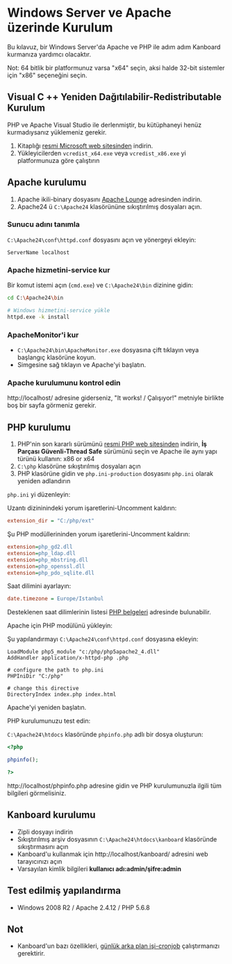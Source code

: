 Windows Server ve Apache üzerinde Kurulum
=========================================

Bu kılavuz, bir Windows Server'da Apache ve PHP ile adım adım Kanboard kurmanıza yardımcı olacaktır.

Not: 64 bitlik bir platformunuz varsa "x64" seçin, aksi halde 32-bit sistemler için "x86" seçeneğini seçin.

Visual C ++ Yeniden Dağıtılabilir-Redistributable Kurulum
---------------------------------------

PHP ve Apache Visual Studio ile derlenmiştir, bu kütüphaneyi henüz kurmadıysanız yüklemeniz gerekir.

1. Kitaplığı [resmi Microsoft web sitesinden](http://www.microsoft.com/en-us/download/details.aspx?id=30679) indirin.
2. Yükleyicilerden `vcredist_x64.exe` veya `vcredist_x86.exe`  yi platformunuza göre çalıştırın

Apache kurulumu
---------------------------------------

1. Apache ikili-binary dosyasını [Apache Lounge](http://www.apachelounge.com/download/) adresinden indirin.
2. Apache24 ü `C:\Apache24` klasörününe sıkıştırılmış dosyaları açın.

### Sunucu adını tanımla

`C:\Apache24\conf\httpd.conf` dosyasını açın ve yönergeyi ekleyin:

```
ServerName localhost
```

### Apache hizmetini-service kur

Bir komut istemi açın (`cmd.exe`) ve `C:\Apache24\bin` dizinine gidin:

```bash
cd C:\Apache24\bin

# Windows hizmetini-service yükle
httpd.exe -k install
```

### ApacheMonitor'i kur

- `C:\Apache24\bin\ApacheMonitor.exe` dosyasına çift tıklayın veya başlangıç klasörüne koyun.
- Simgesine sağ tıklayın ve Apache'yi başlatın.

### Apache kurulumunu kontrol edin

http://localhost/ adresine giderseniz, "It works! / Çalışıyor!" metniyle birlikte boş bir sayfa görmeniz gerekir.

PHP kurulumu
----------------

1. PHP'nin son kararlı sürümünü [resmi PHP web sitesinden](http://windows.php.net/download/) indirin, **İş Parçası Güvenli-Thread Safe** sürümünü seçin ve Apache ile aynı yapı türünü kullanın: x86 or x64
2. `C:\php` klasörüne sıkıştırılmış dosyaları açın
3. PHP klasörüne gidin ve `php.ini-production` dosyasını `php.ini` olarak yeniden adlandırın

`php.ini` yi düzenleyin:

Uzantı dizininindeki yorum işaretlerini-Uncomment kaldırın:

```ini
extension_dir = "C:/php/ext"
```

Şu PHP modüllerininden yorum işaretlerini-Uncomment kaldırın:

```ini
extension=php_gd2.dll
extension=php_ldap.dll
extension=php_mbstring.dll
extension=php_openssl.dll
extension=php_pdo_sqlite.dll
```

Saat dilimini ayarlayın:

```ini
date.timezone = Europe/Istanbul
```

Desteklenen saat dilimlerinin listesi [PHP belgeleri](http://php.net/manual/en/timezones.america.php) adresinde bulunabilir.

Apache için PHP modülünü yükleyin:

Şu yapılandırmayı `C:\Apache24\conf\httpd.conf` dosyasına ekleyin:

```
LoadModule php5_module "c:/php/php5apache2_4.dll"
AddHandler application/x-httpd-php .php

# configure the path to php.ini
PHPIniDir "C:/php"

# change this directive
DirectoryIndex index.php index.html
```

Apache'yi yeniden başlatın.

PHP kurulumunuzu test edin:

`C:\Apache24\htdocs` klasöründe `phpinfo.php` adlı bir dosya oluşturun:

```php
<?php

phpinfo();

?>
```

http://localhost/phpinfo.php adresine gidin ve PHP kurulumunuzla ilgili tüm bilgileri görmelisiniz.

Kanboard kurulumu
---------------------

- Zipli dosyayı indirin
- Sıkıştırılmış arşiv dosyasının `C:\Apache24\htdocs\kanboard` klasöründe sıkıştırmasını açın
- Kanboard'u kullanmak için http://localhost/kanboard/ adresini web tarayıcınızı açın
- Varsayılan kimlik bilgileri **kullanıcı adı:admin/şifre:admin**

Test edilmiş yapılandırma
--------------------

- Windows 2008 R2 / Apache 2.4.12 / PHP 5.6.8

Not
-----

- Kanboard'un bazı özellikleri, [günlük arka plan işi-cronjob](cronjob.markdown) çalıştırmanızı gerektirir.
